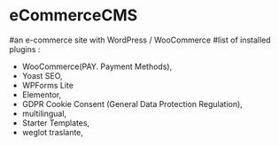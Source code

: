 # eCommerceCMS
#an e-commerce site with WordPress / WooCommerce
#list of installed plugins :
- WooCommerce(PAY. Payment Methods),
- Yoast SEO,
- WPForms Lite
- Elementor,
- GDPR Cookie Consent (General Data Protection Regulation),
- multilingual,
- Starter Templates,
- weglot traslante,
